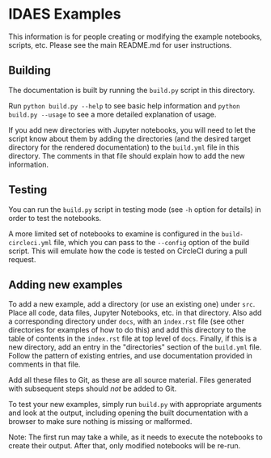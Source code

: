 # IDAES Examples

This information is for people creating or modifying the 
example notebooks, scripts, etc.
Please see the main README.md for user instructions.

## Building

The documentation is built by running the `build.py` script in this directory.

Run `python build.py --help` to see basic help information and `python build.py --usage`
to see a more detailed explanation of usage.

If you add new directories with Jupyter notebooks, you will need to let the
script know about them by adding the directories (and the desired target directory
for the rendered documentation) to the `build.yml` file in this directory.
The comments in that file should explain how to add the new information.

## Testing

You can run the `build.py` script in testing mode (see `-h` option for details) in order
to test the notebooks.

A more limited set of notebooks to examine is configured in the
`build-circleci.yml` file, which you can pass to the `--config` option of the build
script. This will emulate how the code is tested on CircleCI during a pull request.

## Adding new examples

To add a new example, add a directory (or use an existing one) under `src`. Place all
code, data files, Jupyter Notebooks, etc. in that directory. Also add a corresponding
directory under `docs`, with an `index.rst` file (see other directories for examples
of how to do this) and add this directory to the table of contents in the `index.rst`
file at top level of `docs`. Finally, if this is a new directory, add an entry in the
"directories" section of the `build.yml` file. Follow the pattern of existing entries,
and use documentation 
provided in comments in that file.

Add all these files to Git, as these are all source material. Files generated with
subsequent steps should *not* be added to Git.

To test your new examples, simply run `build.py` with appropriate arguments and look
at the output, including opening the built documentation with a browser to make sure
nothing is missing or malformed. 

Note: The first run may take a while, as it needs to execute
the notebooks to create their output. After that, only modified notebooks will be re-run.